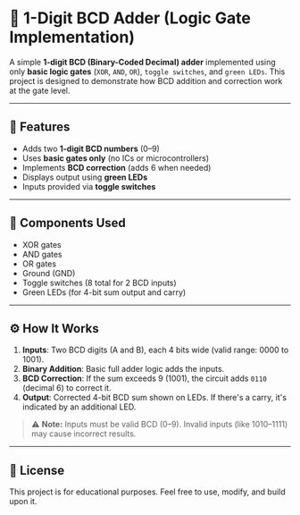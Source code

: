 # 🔢 1-Digit BCD Adder (Logic Gate Implementation)

A simple **1-digit BCD (Binary-Coded Decimal) adder** implemented using only **basic logic gates** (`XOR`, `AND`, `OR`), `toggle switches`, and `green LEDs`. This project is designed to demonstrate how BCD addition and correction work at the gate level.

---

## 🚀 Features

- Adds two **1-digit BCD numbers** (0–9)
- Uses **basic gates only** (no ICs or microcontrollers)
- Implements **BCD correction** (adds 6 when needed)
- Displays output using **green LEDs**
- Inputs provided via **toggle switches**

---

## 🔧 Components Used

- XOR gates  
- AND gates  
- OR gates  
- Ground (GND)  
- Toggle switches (8 total for 2 BCD inputs)  
- Green LEDs (for 4-bit sum output and carry)

---

## ⚙️ How It Works

1. **Inputs**: Two BCD digits (A and B), each 4 bits wide (valid range: 0000 to 1001).
2. **Binary Addition**: Basic full adder logic adds the inputs.
3. **BCD Correction**: If the sum exceeds 9 (1001), the circuit adds `0110` (decimal 6) to correct it.
4. **Output**: Corrected 4-bit BCD sum shown on LEDs. If there's a carry, it's indicated by an additional LED.

> ⚠️ **Note:** Inputs must be valid BCD (0–9). Invalid inputs (like 1010–1111) may cause incorrect results.

---

## 📄 License

This project is for educational purposes. Feel free to use, modify, and build upon it.
